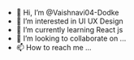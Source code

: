 - 👋 Hi, I’m @Vaishnavi04-Dodke
- 👀 I’m interested in UI UX Design
- 🌱 I’m currently learning React js
- 💞️ I’m looking to collaborate on ...
- 📫 How to reach me ...

<!---
Vaishnavi04-Dodke/Vaishnavi04-Dodke is a ✨ special ✨ repository because its `README.md` (this file) appears on your GitHub profile.
You can click the Preview link to take a look at your changes.
--->
